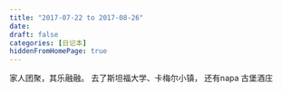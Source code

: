```yaml
---
title: "2017-07-22 to 2017-08-26"
date:
draft: false
categories: [日记本]
hiddenFromHomePage: true
---
```

家人团聚，其乐融融。
去了斯坦福大学、卡梅尔小镇， 还有napa 古堡酒庄
